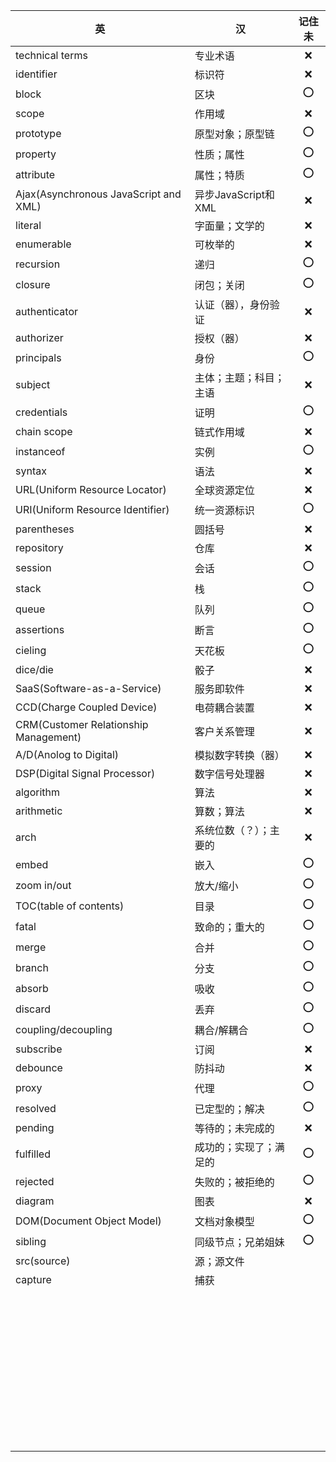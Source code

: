 | 英                                    | 汉                     | 记住未 |
| ------------------------------------- | ---------------------- | :----: |
| technical terms                       | 专业术语               |  :x:   |
| identifier                            | 标识符                 |  :x:   |
| block                                 | 区块                   |  :o:   |
| scope                                 | 作用域                 |  :x:   |
| prototype                             | 原型对象；原型链       |  :o:   |
| property                              | 性质；属性             |  :o:   |
| attribute                             | 属性；特质             |  :o:   |
| Ajax(Asynchronous JavaScript and XML) | 异步JavaScript和XML    |  :x:   |
| literal                               | 字面量；文学的         |  :x:   |
| enumerable                            | 可枚举的               |  :x:   |
| recursion                             | 递归                   |  :o:   |
| closure                               | 闭包；关闭             |  :o:   |
| authenticator                         | 认证（器），身份验证   |  :x:   |
| authorizer                            | 授权（器）             |  :x:   |
| principals                            | 身份                   |  :o:   |
| subject                               | 主体；主题；科目；主语 |  :x:   |
| credentials                           | 证明                   |  :o:   |
| chain scope                           | 链式作用域             |  :x:   |
| instanceof                            | 实例                   |  :o:   |
| syntax                                | 语法                   |  :x:   |
| URL(Uniform Resource Locator)         | 全球资源定位           |  :x:   |
| URI(Uniform Resource Identifier)      | 统一资源标识           |  :o:   |
| parentheses                           | 圆括号                 |  :x:   |
| repository                            | 仓库                   |  :x:   |
| session                               | 会话                   |  :o:   |
| stack                                 | 栈                     |  :o:   |
| queue                                 | 队列                   |  :o:   |
| assertions                            | 断言                   |  :o:   |
| cieling                               | 天花板                 |  :o:   |
| dice/die                              | 骰子                   |  :x:   |
| SaaS(Software-as-a-Service)           | 服务即软件             |  :x:   |
| CCD(Charge Coupled Device)            | 电荷耦合装置           |  :x:   |
| CRM(Customer Relationship Management) | 客户关系管理           |  :x:   |
| A/D(Anolog to Digital)                | 模拟数字转换（器）     |  :x:   |
| DSP(Digital Signal Processor)         | 数字信号处理器         |  :x:   |
| algorithm                             | 算法                   |  :x:   |
| arithmetic                            | 算数；算法             |  :x:   |
| arch                                  | 系统位数（？）；主要的 |  :x:   |
| embed                                 | 嵌入                   |  :o:   |
| zoom in/out                           | 放大/缩小              |  :o:   |
| TOC(table of contents)                | 目录                   |  :o:   |
| fatal                                 | 致命的；重大的         |  :o:   |
| merge                                 | 合并                   |  :o:   |
| branch                                | 分支                   |  :o:   |
| absorb                                | 吸收                   |  :o:   |
| discard                               | 丢弃                   |  :o:   |
| coupling/decoupling                   | 耦合/解耦合            |  :o:   |
| subscribe                             | 订阅                   |  :x:   |
| debounce                              | 防抖动                 |  :x:   |
| proxy                                 | 代理                   |  :o:   |
| resolved                              | 已定型的；解决         |  :o:   |
| pending                               | 等待的；未完成的       |  :x:   |
| fulfilled                             | 成功的；实现了；满足的 |  :o:   |
| rejected                              | 失败的；被拒绝的       |  :o:   |
| diagram                               | 图表                   |  :x:   |
| DOM(Document Object Model)            | 文档对象模型           |  :o:   |
| sibling                               | 同级节点；兄弟姐妹     |  :o:   |
| src(source)                           | 源；源文件             |        |
| capture                               | 捕获                   |        |
|                                       |                        |        |
|                                       |                        |        |
|                                       |                        |        |
|                                       |                        |        |
|                                       |                        |        |
|                                       |                        |        |
|                                       |                        |        |
|                                       |                        |        |
|                                       |                        |        |
|                                       |                        |        |
|                                       |                        |        |
|                                       |                        |        |
|                                       |                        |        |
|                                       |                        |        |
|                                       |                        |        |
|                                       |                        |        |
|                                       |                        |        |
|                                       |                        |        |
|                                       |                        |        |
|                                       |                        |        |
|                                       |                        |        |
|                                       |                        |        |
|                                       |                        |        |
|                                       |                        |        |
|                                       |                        |        |
|                                       |                        |        |
|                                       |                        |        |
|                                       |                        |        |
|                                       |                        |        |
|                                       |                        |        |
|                                       |                        |        |
|                                       |                        |        |
|                                       |                        |        |
|                                       |                        |        |
|                                       |                        |        |
|                                       |                        |        |
|                                       |                        |        |
|                                       |                        |        |
|                                       |                        |        |
|                                       |                        |        |
|                                       |                        |        |
|                                       |                        |        |
|                                       |                        |        |






